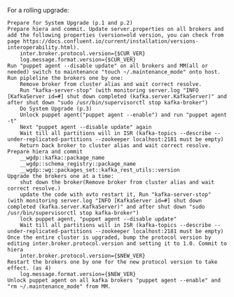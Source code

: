 For a rolling upgrade:

    Prepare for System Upgrade (p.1 and p.2)
    Prepare hiera and commit. Update server.properties on all brokers and add the following properties (version=old version, you can check from  page https://docs.confluent.io/current/installation/versions-interoperability.html).
        inter.broker.protocol.version={$CUR_VER}
        log.message.format.version={$CUR_VER}
    Run "puppet agent --disable update" on all brokers and MM(all or needed) switch to maintenance "touch ~/.maintenance_mode" onto host.
    Run pipleline the brokers one by one:
        Remove broker from cluster alias and wait correct resolve.
        Run "kafka-server-stop" (with monitoring server.log "INFO [KafkaServer id=#] shut down completed (kafka.server.KafkaServer)" and after shut down "sudo /usr/bin/supervisorctl stop kafka-broker")
        Do System Upgrade (p.3)
        Unlock puppet agent("puppet agent --enable") and run "puppet agent -t"
        Next "puppet agent --disable update" again
        Wait till all partitions will in ISR (kafka-topics --describe --under-replicated-partitions --zookeeper localhost:2181 must be empty)
        Return back broker to cluster alias and wait correct resolve.
    Prepare hiera and commit
        __wgdp::kafka::package_name
        __wgdp::schema_registry::package_name
        __wgdp::wg::packages_set::kafka_rest_utils::version
    Upgrade the brokers one at a time:
        shut down the broker(Remove broker from cluster alias and wait correct resolve.)
        update the code with avto restart it, Run "kafka-server-stop" (with monitoring server.log "INFO [KafkaServer id=#] shut down completed (kafka.server.KafkaServer)" and after shut down "sudo /usr/bin/supervisorctl stop kafka-broker")
        lock puppet agent, "puppet agent --disable update"
        Wait till all partitions will in ISR (kafka-topics --describe --under-replicated-partitions --zookeeper localhost:2181 must be empty)
    Once the entire cluster is upgraded, bump the protocol version by editing inter.broker.protocol.version and setting it to 1.0. Commit to hiera
        inter.broker.protocol.version={$NEW_VER}
    Restart the brokers one by one for the new protocol version to take effect. (as 4)
        log.message.format.version={$NEW_VER}
    Unlock puppet agent on all kafka brokers "puppet agent --enable" and "rm ~/.maintenance_mode" from MM.
